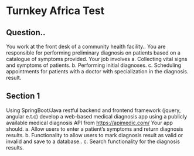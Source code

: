 # Turnkey Africa Test
## Question..
You work at the front desk of a community health facility.. You are responsible for performing
preliminary diagnosis on patients based on a catalogue of symptoms provided. Your job involves
a. Collecting vital signs and symptoms of patients.
b. Performing initial diagnoses.
c. Scheduling appointments for patients with a doctor with specialization in the diagnosis.
result.
## Section 1
Using SpringBoot/Java restful backend and frontend framework (jquery, angular e.t.c) develop a
web-based medical diagnosis app using a publicly available medical diagnosis API from
https://apimedic.com/ Your app should.
a. Allow users to enter a patient’s symptoms and return diagnosis results.
b. Functionality to allow users to mark diagnosis result as valid or invalid and save to a
database..
c. Search functionality for the diagnosis results.
